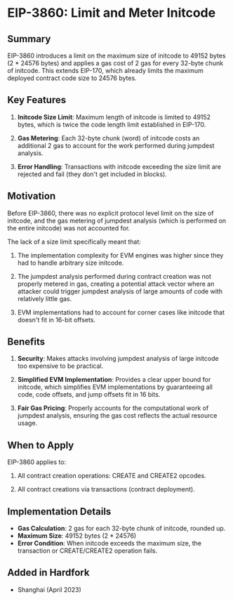 # EIP-3860: Limit and Meter Initcode

## Summary

EIP-3860 introduces a limit on the maximum size of initcode to 49152 bytes (2 * 24576 bytes) and applies a gas cost of 2 gas for every 32-byte chunk of initcode. This extends EIP-170, which already limits the maximum deployed contract code size to 24576 bytes.

## Key Features

1. **Initcode Size Limit**: Maximum length of initcode is limited to 49152 bytes, which is twice the code length limit established in EIP-170.

2. **Gas Metering**: Each 32-byte chunk (word) of initcode costs an additional 2 gas to account for the work performed during jumpdest analysis.

3. **Error Handling**: Transactions with initcode exceeding the size limit are rejected and fail (they don't get included in blocks).

## Motivation

Before EIP-3860, there was no explicit protocol level limit on the size of initcode, and the gas metering of jumpdest analysis (which is performed on the entire initcode) was not accounted for.

The lack of a size limit specifically meant that:

1. The implementation complexity for EVM engines was higher since they had to handle arbitrary size initcode.

2. The jumpdest analysis performed during contract creation was not properly metered in gas, creating a potential attack vector where an attacker could trigger jumpdest analysis of large amounts of code with relatively little gas.

3. EVM implementations had to account for corner cases like initcode that doesn't fit in 16-bit offsets.

## Benefits

1. **Security**: Makes attacks involving jumpdest analysis of large initcode too expensive to be practical.

2. **Simplified EVM Implementation**: Provides a clear upper bound for initcode, which simplifies EVM implementations by guaranteeing all code, code offsets, and jump offsets fit in 16 bits.

3. **Fair Gas Pricing**: Properly accounts for the computational work of jumpdest analysis, ensuring the gas cost reflects the actual resource usage.

## When to Apply

EIP-3860 applies to:

1. All contract creation operations: CREATE and CREATE2 opcodes.

2. All contract creations via transactions (contract deployment).

## Implementation Details

- **Gas Calculation**: 2 gas for each 32-byte chunk of initcode, rounded up.
- **Maximum Size**: 49152 bytes (2 * 24576)
- **Error Condition**: When initcode exceeds the maximum size, the transaction or CREATE/CREATE2 operation fails.

## Added in Hardfork

- Shanghai (April 2023)